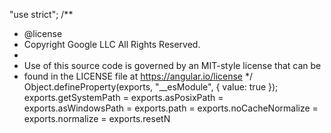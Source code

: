"use strict";
/**
 * @license
 * Copyright Google LLC All Rights Reserved.
 *
 * Use of this source code is governed by an MIT-style license that can be
 * found in the LICENSE file at https://angular.io/license
 */
Object.defineProperty(exports, "__esModule", { value: true });
exports.getSystemPath = exports.asPosixPath = exports.asWindowsPath = exports.path = exports.noCacheNormalize = exports.normalize = exports.resetN